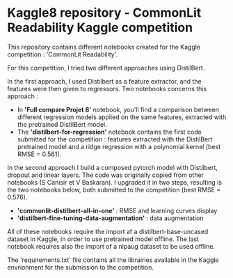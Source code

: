# Kaggle8 repository - CommonLit Readability Kaggle competition
  
This repository contains different notebooks created for the Kaggle competition : 'CommonLit Readability'.   

For this competition, I tried two different approaches using DistilBert.   
  
In the first approach, I used Distilbert as a feature extractor, and the features were then given to regressors. Two notebooks concerns this approach :   
* In **'Full compare Projet 8'** notebook, you'll find a comparison between different regression models applied on the same features, extracted with the pretrained DistilBert model.   
* The **'distilbert-for-regression'** notebook contains the first code submitted for the competition : features extracted with the DistilBert pretrained model and a ridge regression with a polynomial kernel (best RMSE = 0.561).    

In the second approach I build a composed pytorch model with Distilbert, dropout and linear layers. The code was originally copied from other notebooks (S Canisir et V Baskaran). I upgraded it in two steps, resulting is the two notebooks below, both submitted to the competition (best RMSE = 0.576).  
* **'commonlit-distilbert-all-in-one'** : RMSE and learning curves display 
* **'distilbert-fine-tuning-data-augmentation'** : data augmentation

All of these notebooks require the import af a distilbert-base-uncased dataset in Kaggle, in order to use pretrained model offline. The last notebook requires also the import of a nlpaug dataset to be used offline.
    
The 'requirements.txt' file contains all the librairies available in the Kaggle envrionment for the submission to the competition.